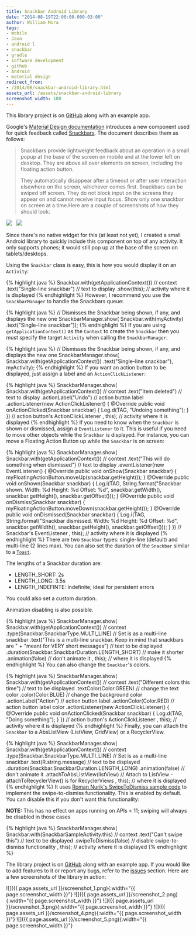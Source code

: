 ```yaml
---
title: Snackbar Android Library
date: "2014-08-19T22:00:00.000-03:00"
author: William Mora
tags:
- mobile
- Java
- android l
- snackbar
- gradle
- software development
- github
- Android
- material design
redirect_from:
- /2014/08/snackbar-android-library.html
assets_url: /assets/snackbar-android-library
screenshot_width: 180
---
```


This library project is on [GitHub](https://github.com/nispok/snackbar) along with an example app.

Google's [Material Design documentation](http://www.google.com/design/spec/material-design/introduction.html) introduces a new component used for quick feedback called [Snackbars](http://www.google.com/design/spec/components/snackbars-and-toasts.html). The document describes them as follows:

<!--more-->
> Snackbars provide lightweight feedback about an operation in a small popup at the base of the screen on mobile and at the lower left on desktop. They are above all over elements on screen, including the floating action button.
>
> They automatically disappear after a timeout or after user interaction elsewhere on the screen, whichever comes first. Snackbars can be swiped off screen. They do not block input on the screens they appear on and cannot receive input focus. Show only one snackbar on screen at a time.Here are a couple of screenshots of how they should look:

[![](//3.bp.blogspot.com/-SSic6M1r-Zk/U_PGY8ekgYI/AAAAAAAAGxw/oKA_Hb2jt3E/s320/components-toasts-specs-spec_toast_03_1_large_mdpi.png)](//3.bp.blogspot.com/-SSic6M1r-Zk/U_PGY8ekgYI/AAAAAAAAGxw/oKA_Hb2jt3E/s1600/components-toasts-specs-spec_toast_03_1_large_mdpi.png)&nbsp; &nbsp;[![](//3.bp.blogspot.com/-Bt2HjtFWpFc/U_PGhBOnoZI/AAAAAAAAGx4/eCzIRXEUPIs/s320/components-toasts-specs-spec_toast_03_2_large_mdpi.png)](//3.bp.blogspot.com/-Bt2HjtFWpFc/U_PGhBOnoZI/AAAAAAAAGx4/eCzIRXEUPIs/s1600/components-toasts-specs-spec_toast_03_2_large_mdpi.png)

Since there's no native widget for this (at least not yet), I created a small Android library to quickly include this component on top of any activity. It only supports phones; it would still pop up at the base of the screen on tablets/desktops.

Using the `Snackbar` class is easy, this is how you would display it on an `Activity`:

{% highlight java %}
Snackbar.with(getApplicationContext()) // context
    .text("Single-line snackbar") // text to display
    .show(this); // activity where it is displayed
{% endhighlight %}
However, I recommend you use the `SnackbarManager` to handle the Snackbars queue:

{% highlight java %}
// Dismisses the Snackbar being shown, if any, and displays the new one
SnackbarManager.show(
    Snackbar.with(myActivity)
    .text("Single-line snackbar"));
{% endhighlight %}
If you are using `getApplicationContext()` as the `Context` to create the `Snackbar` then you must
specify the target `Activity` when calling the `SnackbarManager`:

{% highlight java %}
// Dismisses the Snackbar being shown, if any, and displays the new one
SnackbarManager.show(
    Snackbar.with(getApplicationContext())
    .text("Single-line snackbar"), myActivity);
{% endhighlight %}
If you want an action button to be displayed, just assign a label and an `ActionClickListener`:

{% highlight java %}
SnackbarManager.show(
    Snackbar.with(getApplicationContext()) // context
        .text("Item deleted") // text to display
        .actionLabel("Undo") // action button label
        .actionListener(new ActionClickListener() {
            @Override
            public void onActionClicked(Snackbar snackbar) {
                Log.d(TAG, "Undoing something");
            }
        }) // action button's ActionClickListener
     , this); // activity where it is displayed
{% endhighlight %}
If you need to know when the `Snackbar` is shown or dismissed, assign a `EventListener` to it.
This is useful if you need to move other objects while the `Snackbar` is displayed. For instance,
you can move a Floating Action Button up while the `Snackbar` is on screen:

{% highlight java %}
SnackbarManager.show(
    Snackbar.with(getApplicationContext()) // context
        .text("This will do something when dismissed") // text to display
        .eventListener(new EventListener() {
            @Override
            public void onShow(Snackbar snackbar) {
                myFloatingActionButton.moveUp(snackbar.getHeight());
            }
            @Override
            public void onShown(Snackbar snackbar) {
                Log.i(TAG, String.format("Snackbar shown. Width: %d Height: %d Offset: %d",
                        snackbar.getWidth(), snackbar.getHeight(),
                        snackbar.getOffset()));
            }
            @Override
            public void onDismiss(Snackbar snackbar) {
                myFloatingActionButton.moveDown(snackbar.getHeight());
            }
            @Override
            public void onDismissed(Snackbar snackbar) {
                Log.i(TAG, String.format("Snackbar dismissed. Width: %d Height: %d Offset: %d",
                                    snackbar.getWidth(), snackbar.getHeight(),
                                    snackbar.getOffset()));
            }
        }) // Snackbar's EventListener
    , this); // activity where it is displayed
{% endhighlight %}
There are two `Snackbar` types: single-line (default) and multi-line (2 lines max). You can also set
the duration of the `Snackbar` similar to a
<a href="http://developer.android.com/reference/android/widget/Toast.html">`Toast`</a>.

The lengths of a Snackbar duration are:
* LENGTH_SHORT: 2s
* LENGTH_LONG: 3.5s
* LENGTH_INDEFINTE: Indefinite; ideal for persistent errors

You could also set a custom duration.

Animation disabling is also possible.

{% highlight java %}
SnackbarManager.show(
    Snackbar.with(getApplicationContext()) // context
        .type(Snackbar.SnackbarType.MULTI_LINE) // Set is as a multi-line snackbar
        .text("This is a multi-line snackbar. Keep in mind that snackbars are " +
            "meant for VERY short messages") // text to be displayed
        .duration(Snackbar.SnackbarDuration.LENGTH_SHORT) // make it shorter
        .animation(false) // don't animate it
    , this); // where it is displayed
{% endhighlight %}
You can also change the `Snackbar`'s colors.

{% highlight java %}
SnackbarManager.show(
    Snackbar.with(getApplicationContext()) // context
        .text("Different colors this time") // text to be displayed
        .textColor(Color.GREEN) // change the text color
        .color(Color.BLUE) // change the background color
        .actionLabel("Action") // action button label
        .actionColor(Color.RED) // action button label color
        .actionListener(new ActionClickListener() {
            @Override
            public void onActionClicked(Snackbar snackbar) {
                Log.d(TAG, "Doing something");
            }
         }) // action button's ActionClickListener
    , this); // activity where it is displayed
{% endhighlight %}
Finally, you can attach the `Snackbar` to a AbsListView (ListView, GridView) or a RecyclerView.

{% highlight java %}
SnackbarManager.show(
    Snackbar.with(getApplicationContext()) // context
        .type(Snackbar.SnackbarType.MULTI_LINE) // Set is as a multi-line snackbar
        .text(R.string.message) // text to be displayed
        .duration(Snackbar.SnackbarDuration.LENGTH_LONG)
        .animation(false) // don't animate it
        .attachToAbsListView(listView) // Attach to ListView - attachToRecyclerView() is for RecyclerViews
        , this); // where it is displayed
{% endhighlight %}
It uses [Roman Nurik's SwipeToDismiss sample code](https://github.com/romannurik/android-swipetodismiss)
to implement the swipe-to-dismiss functionality. This is enabled by default. You can disable this if
you don't want this functionality:

**NOTE:** This has no effect on apps running on APIs < 11; swiping will always be disabled in those cases

{% highlight java %}
SnackbarManager.show(
    Snackbar.with(SnackbarSampleActivity.this) // context
        .text("Can't swipe this") // text to be displayed
        .swipeToDismiss(false) // disable swipe-to-dismiss functionality
    , this); // activity where it is displayed
{% endhighlight %}

The library project is on [GitHub](https://github.com/nispok/snackbar) along with an example app. If you would like to add features to it or report any bugs, refer to the [issues](https://github.com/nispok/snackbar/issues) section.
Here are a few screenshots of the library in action:

![]({{ page.assets_url }}/screenshot_1.png){:width="{{ page.screenshot_width }}"}
![]({{ page.assets_url }}/screenshot_2.png){:width="{{ page.screenshot_width }}"}
![]({{ page.assets_url }}/screenshot_3.png){:width="{{ page.screenshot_width }}"}
![]({{ page.assets_url }}/screenshot_4.png){:width="{{ page.screenshot_width }}"}
![]({{ page.assets_url }}/screenshot_5.png){:width="{{ page.screenshot_width }}"}
